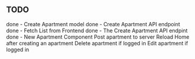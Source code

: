 ## TODO
done - Create Apartment model
done - Create Apartment API endpoint
done - Fetch List from Frontend
done - The Create Apartment API endpint
done - New Apartment Component
Post apartment to server
Reload Home after creating an apartment
Delete apartment if logged in 
Edit apartment if logged in